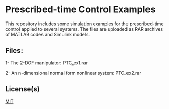 # Prescribed-time Control Examples

This repository includes some simulation examples for the prescribed-time control applied to several systems. The files are uploaded as RAR archives of MATLAB codes and Simulink models. 

## Files:

1- The 2-DOF manipulator: PTC_ex1.rar

2- An n-dimensional normal form nonlinear system: PTC_ex2.rar


## License(s)

[MIT](https://choosealicense.com/licenses/mit/)
